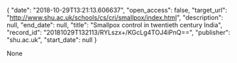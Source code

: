 {
  "date": "2018-10-29T13:21:13.606637", 
  "open_access": false, 
  "target_url": "http://www.shu.ac.uk/schools/cs/cri/smallpox/index.html", 
  "description": null, 
  "end_date": null, 
  "title": "Smallpox control in twentieth century India", 
  "record_id": "20181029T132113/RYLszx+/KGcLg4TOJ4iPnQ==", 
  "publisher": "shu.ac.uk", 
  "start_date": null
}

None